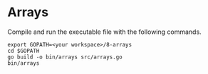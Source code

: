 # Arrays
  
Compile and run the executable file with the following commands.

```
export GOPATH=<your workspace>/8-arrays
cd $GOPATH
go build -o bin/arrays src/arrays.go
bin/arrays
```
